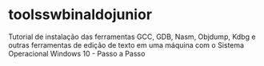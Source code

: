 # toolsswbinaldojunior
Tutorial de instalação das ferramentas GCC, GDB, Nasm, Objdump, Kdbg e outras ferramentas de edição de texto em uma máquina com o Sistema Operacional Windows 10 - Passo a Passo
